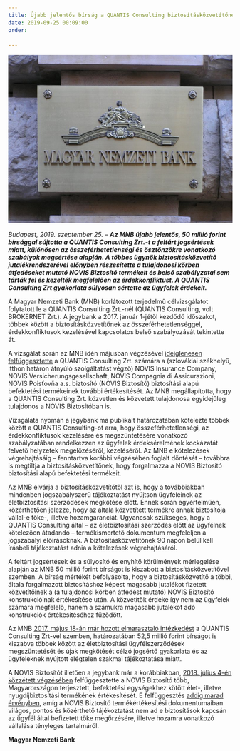 ```yaml
---
title: Újabb jelentős bírság a QUANTIS Consulting biztosításközvetítőnek
date: 2019-09-25 00:09:00
order: 

---
```

![](/uploads/MNB_logo.jpg)

_Budapest, 2019. szeptember 25. – **Az MNB újabb jelentős, 50 millió forint bírsággal sújtotta a QUANTIS Consulting Zrt.-t a feltárt jogsértések miatt, különösen az összeférhetetlenségi és ösztönzőkre vonatkozó szabályok megsértése alapján. A többes ügynök biztosításközvetítő jutalékrendszerével előnyben részesítette a tulajdonosi körben átfedéseket mutató NOVIS Biztosító termékeit és belső szabályzatai sem tárták fel és kezelték megfelelően az érdekkonfliktust. A QUANTIS Consulting Zrt gyakorlata súlyosan sértette az ügyfelek érdekeit.**_

A Magyar Nemzeti Bank (MNB) korlátozott terjedelmű célvizsgálatot folytatott le a QUANTIS Consulting Zrt.-nél (QUANTIS Consulting, volt BROKERNET Zrt.). A jegybank a 2017. január 1-jétől kezdődő időszakot, többek között a biztosításközvetítőnek az összeférhetetlenséggel, érdekkonfliktusok kezelésével kapcsolatos belső szabályozását tekintette át.

A vizsgálat során az MNB idén májusban végzésével [ideiglenesen felfüggesztette](https://www.mnb.hu/sajtoszoba/sajtokozlemenyek/2019-evi-sajtokozlemenyek/a-quantis-consulting-nem-kozvetitheti-a-szlovakiai-novis-biztositasait) a QUANTIS Consulting Zrt. számára a (szlovákiai székhelyű, itthon határon átnyúló szolgáltatást végző) NOVIS Insurance Company, NOVIS Versicherungsgesellschaft, NOVIS Compagnia di Assicurazioni, NOVIS Poisťovňa a.s. biztosító (NOVIS Biztosító) biztosítási alapú befektetési termékeinek további értékesítését. Az MNB megállapította, hogy a QUANTIS Consulting Zrt. közvetlen és közvetett tulajdonosa egyidejűleg tulajdonos a NOVIS Biztosítóban is.

Vizsgálata nyomán a jegybank ma publikált határozatában kötelezte többek között a QUANTIS Consulting-ot arra, hogy összeférhetetlenségi, az érdekkonfliktusok kezelésére és megszüntetésére vonatkozó szabályzatában rendelkezzen az ügyfelek érdeksérelmének kockázatát felvető helyzetek megelőzéséről, kezeléséről. Az MNB e kötelezések végrehajtásáig – fenntartva korábbi végzésében foglalt döntését – továbbra is megtiltja a biztosításközvetítőnek, hogy forgalmazza a NOVIS Biztosító biztosítási alapú befektetési termékeit.

Az MNB elvárja a biztosításközvetítőtől azt is, hogy a továbbiakban mindenben jogszabályszerű tájékoztatást nyújtson ügyfeleinek az életbiztosítási szerződések megkötése előtt. Ennek során egyértelműen, közérthetően jelezze, hogy az általa közvetített termékre annak biztosítója vállal-e tőke-, illetve hozamgaranciát. Ugyancsak szükséges, hogy a QUANTIS Consulting által – az életbiztosítási szerződés előtt az ügyfélnek kötelezően átadandó – termékismertető dokumentum megfeleljen a jogszabályi előírásoknak. A biztosításközvetítőnek 90 napon belül kell írásbeli tájékoztatást adnia a kötelezések végrehajtásáról.

A feltárt jogsértések és a súlyosító és enyhítő körülmények mérlegelése alapján az MNB 50 millió forint bírságot is kiszabott a biztosításközvetítővel szemben. A bírság mértékét befolyásolta, hogy a biztosításközvetítő a többi, általa forgalmazott biztosításhoz képest magasabb jutalékot fizetett közvetítőinek a (a tulajdonosi körben átfedést mutató) NOVIS Biztosító konstrukcióinak értékesítése után. A közvetítők érdeke így nem az ügyfelek számára megfelelő, hanem a számukra magasabb jutalékot adó konstrukciók értékesítéséhez fűződött.

Az MNB [2017. május 18-án már hozott elmarasztaló intézkedést](https://www.mnb.hu/sajtoszoba/sajtokozlemenyek/2017-evi-sajtokozlemenyek/quantis-consulting-jogserto-kozvetitoi-gyakorlat-az-eletbiztositasi-szerzodeseknel) a QUANTIS Consulting Zrt-vel szemben, határozatában 52,5 millió forint bírságot is kiszabva többek között az életbiztosítási ügyfélszerződések megszüntetését és újak megkötését célzó jogsértő gyakorlata és az ügyfeleknek nyújtott elégtelen szakmai tájékoztatása miatt.

A NOVIS Biztosítót illetően a jegybank már a korábbiakban, [2018. július 4-én közzétett végzésében](https://www.mnb.hu/sajtoszoba/sajtokozlemenyek/2018-evi-sajtokozlemenyek/az-mnb-felfuggesztette-a-novis-biztosito-tobb-termekenek-ertekesiteset) felfüggesztette a NOVIS Biztosító több, Magyarországon terjesztett, befektetési egységekhez kötött élet-, illetve nyugdíjbiztosítási termékének értékesítését. E felfüggesztés [addig marad érvényben](http://alk.mnb.hu/data/cms2465356/keksz_18715259.pdf), amíg a NOVIS Biztosító termékértékesítési dokumentumaiban világos, pontos és közérthető tájékoztatást nem ad e biztosítások kapcsán az ügyfél által befizetett tőke megőrzésére, illetve hozamra vonatkozó vállalása tényleges tartalmáról.

**Magyar Nemzeti Bank**